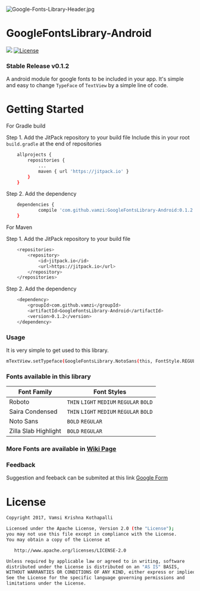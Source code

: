 ![Google-Fonts-Library-Header.jpg](http://imgur.com/FpE1fNN.jpg "Header Image")
# GoogleFontsLibrary-Android
[![](https://jitpack.io/v/vamzi/GoogleFontsLibrary-Android.svg)](https://jitpack.io/#vamzi/GoogleFontsLibrary-Android)
[![License](http://img.shields.io/:license-apache-blue.svg)](http://www.apache.org/licenses/LICENSE-2.0.html)

### Stable Release v0.1.2

A android module for google fonts to be included in your app. It's simple and easy to change `TypeFace` of `TextView` by a simple line of code.

# Getting Started

For Gradle build

Step 1. Add the JitPack repository to your build file
Include this in your root `build.gradle` at the end of repositories

```sh
	allprojects {
		repositories {
			...
			maven { url 'https://jitpack.io' }
		}
	}
```
Step 2. Add the dependency

```sh
	dependencies {
	        compile 'com.github.vamzi:GoogleFontsLibrary-Android:0.1.2'
	}
```

For Maven

Step 1. Add the JitPack repository to your build file
```sh
	<repositories>
		<repository>
		    <id>jitpack.io</id>
		    <url>https://jitpack.io</url>
		</repository>
	</repositories>
```
Step 2. Add the dependency
```sh
	<dependency>
	    <groupId>com.github.vamzi</groupId>
	    <artifactId>GoogleFontsLibrary-Android</artifactId>
	    <version>0.1.2</version>
	</dependency>
```
### Usage
It is very simple to get used to this library.
```sh
mTextView.setTypeface(GoogleFontsLibrary.NotoSans(this, FontStyle.REGULAR));
```

### Fonts available in this library 
|Font Family|Font Styles|
|-----------|-----------|
|Roboto|`THIN` `LIGHT` `MEDIUM` `REGULAR` `BOLD`|
|Saira Condensed|`THIN` `LIGHT` `MEDIUM` `REGULAR` `BOLD`|
|Noto Sans|`BOLD` `REGULAR`|
|Zilla Slab Highlight|`BOLD` `REGULAR`|

### More Fonts are available in [Wiki Page](https://github.com/vamzi/GoogleFontsLibrary-Android/wiki)

### Feedback

Suggestion and feeback can be submited at this link [Google Form](https://docs.google.com/forms/d/e/1FAIpQLSeg1s_MsDNKvOjI_le9iSzTOeL-H7S1KFQa_7ZIW3XwtjnUTg/viewform?usp=pp_url&entry.1898373068=GoogleFontsLibrary-Android&entry.1429518920)

# License 
```sh
Copyright 2017, Vamsi Krishna Kothapalli

Licensed under the Apache License, Version 2.0 (the "License");
you may not use this file except in compliance with the License.
You may obtain a copy of the License at

   http://www.apache.org/licenses/LICENSE-2.0

Unless required by applicable law or agreed to in writing, software
distributed under the License is distributed on an "AS IS" BASIS,
WITHOUT WARRANTIES OR CONDITIONS OF ANY KIND, either express or implied.
See the License for the specific language governing permissions and
limitations under the License.
```
